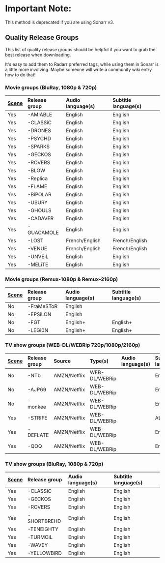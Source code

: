 # Important Note: 
This method is deprecated if you are using Sonarr v3.

## Quality Release Groups
This list of quality release groups should be helpful if you want to grab the best release when downloading.

It's easy to add them to Radarr preferred tags, while using them in Sonarr is a little more involving. Maybe someone will write a community wiki entry how to do that!

### Movie groups (BluRay, 1080p & 720p)

| [Scene](https://en.wikipedia.org/wiki/Warez_scene) | Release group |    Audio language(s)  | Subtitle language(s) |
|:------|:------------------|:--------|:--------|
| Yes   | -AMIABLE           | English | English |
| Yes   | -CLASSiC           | English | English |
| Yes   | -DRONES            | English | English |
| Yes   | -PSYCHD            | English | English |
| Yes   | -SPARKS            | English | English |
| Yes   | -GECKOS            | English | English |
| Yes   | -ROVERS            | English | English |
| Yes   | -BLOW              | English | English |
| Yes   | -Replica           | English | English |
| Yes   | -FLAME             | English | English |
| Yes   | -BiPOLAR           | English | English |
| Yes   | -USURY             | English | English |
| Yes   | -GHOULS            | English | English |
| Yes   | -CADAVER           | English | English |
| Yes   | -GUACAMOLE         | English | English |
| Yes   | -LOST              | French/English | French/English |
| Yes   | -VENUE             | French/English | French/English |
| Yes   | -UNVEiL            | English | English |
| Yes   | -MELiTE            | English | English |


### Movie groups (Remux-1080p & Remux-2160p)
| [Scene](https://en.wikipedia.org/wiki/Warez_scene) | Release group | Audio language(s)  | Subtitle language(s) |
|:------|:------------------|:---------|:---------|
| No    | -FraMeSToR        | English  |          |
| No    | -EPSiLON          | English  |          |
| No    | -FGT              | English+ | English+ |
| No    | -LEGi0N           | English+ | English+ |

### TV show groups (WEB-DL/WEBRip 720p/1080p/2160p)

| [Scene](https://en.wikipedia.org/wiki/Warez_scene) | Release group | Source | Type(s) | Audio language(s) | Subtitle language(s) |
|:------|:------------------|:--------|:--------------|:---------------|:--------|
| No    | -NTb              | AMZN/Netflix   | WEB-DL/WEBRip        |                | English |
| No    | -AJP69            | AMZN/Netflix   | WEB-DL/WEBRip        |                | English |
| No    | -monkee           | AMZN/Netflix   | WEB-DL/WEBRip        |                | English |
| Yes   | -STRIFE           | AMZN/Netflix       | WEB-DL/WEBRip           |                | ALL     |
| Yes   | -DEFLATE          | AMZN/Netflix       | WEB-DL/WEBRip        |                | English |
| Yes   | -QOQ              | AMZN/Netflix | WEB-DL/WEBRip        |                | English |

### TV show groups (BluRay, 1080p & 720p)
| [Scene](https://en.wikipedia.org/wiki/Warez_scene) | Release group     | Audio language(s) | Subtitle language(s) |
|:------|:------------------|:--------|:--------|
| Yes   | -CLASSiC          | English | English |
| Yes   | -GECKOS           | English | English |
| Yes   | -ROVERS           | English | English |
| Yes   | -SHORTBREHD       | English | English |
| Yes   | -TENEIGHTY        | English | English |
| Yes   | -TURMOiL          | English | English |
| Yes   | -WAVEY            | English | English |
| Yes   | -YELLOWBiRD       | English | English |



